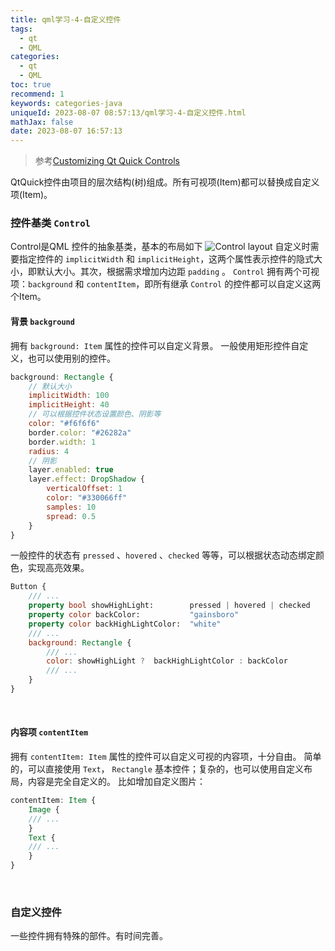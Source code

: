 ```yaml
---
title: qml学习-4-自定义控件
tags:
  - qt
  - QML
categories:
  - qt
  - QML
toc: true
recommend: 1
keywords: categories-java
uniqueId: 2023-08-07 08:57:13/qml学习-4-自定义控件.html
mathJax: false
date: 2023-08-07 16:57:13
---
```

>参考[Customizing Qt Quick Controls](https://doc.qt.io/qt-5/qtquickcontrols2-customize.html)
<!-- more -->

QtQuick控件由项目的层次结构(树)组成。所有可视项(Item)都可以替换成自定义项(Item)。
</br>
### **控件基类** `Control`
Control是QML 控件的抽象基类，基本的布局如下
![Control layout](https://doc.qt.io/qt-5/images/qtquickcontrols2-control.png)
自定义时需要指定控件的 `implicitWidth` 和 `implicitHeight`，这两个属性表示控件的隐式大小，即默认大小。其次，根据需求增加内边距 `padding` 。
`Control` 拥有两个可视项：`background` 和 `contentItem`，即所有继承 `Control` 的控件都可以自定义这两个Item。

#### **背景** `background`

拥有 `background: Item` 属性的控件可以自定义背景。
一般使用矩形控件自定义，也可以使用别的控件。

```qml
background: Rectangle {
    // 默认大小
    implicitWidth: 100
    implicitHeight: 40
    // 可以根据控件状态设置颜色、阴影等
    color: "#f6f6f6"
    border.color: "#26282a"
    border.width: 1
    radius: 4
    // 阴影
    layer.enabled: true
    layer.effect: DropShadow {
        verticalOffset: 1
        color: "#330066ff"
        samples: 10
        spread: 0.5
    }
}
```
一般控件的状态有 `pressed` 、`hovered` 、`checked` 等等，可以根据状态动态绑定颜色，实现高亮效果。
```qml
Button {
    /// ...
    property bool showHighLight:        pressed | hovered | checked
    property color backColor:           "gainsboro"
    property color backHighLightColor:  "white"
    /// ...
    background: Rectangle {
        /// ...
        color: showHighLight ?  backHighLightColor : backColor
        /// ...
    }
}
```
</br>

#### **内容项** `contentItem`

拥有 `contentItem: Item` 属性的控件可以自定义可视的内容项，十分自由。
简单的，可以直接使用 `Text`， `Rectangle` 基本控件；复杂的，也可以使用自定义布局，内容是完全自定义的。
比如增加自定义图片：
```qml
contentItem: Item {
    Image {
    /// ...
    }
    Text {
    /// ...
    }
}
```
</br>

### **自定义控件**

一些控件拥有特殊的部件。有时间完善。